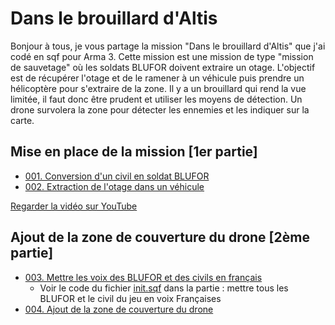 # Dans le brouillard d'Altis

Bonjour à tous, je vous partage la mission "Dans le brouillard d'Altis" que j'ai codé en sqf pour Arma 3.
Cette mission est une mission de type "mission de sauvetage" où les soldats BLUFOR doivent extraire un otage.
L'objectif est de récupérer l'otage et de le ramener à un véhicule puis prendre un hélicoptère pour s'extraire de la zone.
Il y a un brouillard qui rend la vue limitée, il faut donc être prudent et utiliser les moyens de détection.
Un drone survolera la zone pour détecter les ennemies et les indiquer sur la carte.

## Mise en place de la mission [1er partie]

- [001. Conversion d'un civil en soldat BLUFOR](./fn_OtageDevientBLUFOR/readme.md)
- [002. Extraction de l'otage dans un véhicule](./fn_ottageDansVehicule/readme.md)

[Regarder la vidéo sur YouTube](https://www.youtube.com/shorts/S-8VCvEvptc)

## Ajout de la zone de couverture du drone [2ème partie]

- [003. Mettre les voix des BLUFOR et des civils en français](./fn_zoneCouvertureDrone/readme.md)
  - Voir le code du fichier [init.sqf](../init.sqf) dans la partie : mettre tous les BLUFOR et le civil du jeu en voix Françaises
- [004. Ajout de la zone de couverture du drone](./fn_zoneArriveeDepart/readme.md)
